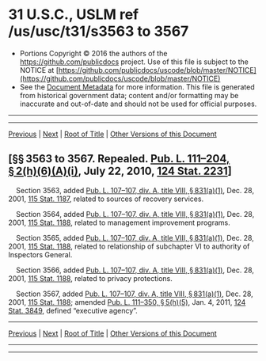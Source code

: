 ---
---

# 31 U.S.C., USLM ref /us/usc/t31/s3563 to 3567

* Portions Copyright © 2016 the authors of the https://github.com/publicdocs project.
  Use of this file is subject to the NOTICE at [https://github.com/publicdocs/uscode/blob/master/NOTICE](https://github.com/publicdocs/uscode/blob/master/NOTICE)
* See the [Document Metadata](././../../../../../..//README.md) for more information.
  This file is generated from historical government data; content and/or formatting may be inaccurate and out-of-date and should not be used for official purposes.

----------
----------

[Previous](./../../../../../..//us/usc/t31/stIII/ch35/schVI/m__us_usc_t31_s3562.md) | [Next](./../../../../../..//us/usc/t31/stIII/ch37/m__us_usc_t31_stIII_ch37.md) | [Root of Title](./../../../../../../) | [Other Versions of this Document](https://publicdocs.github.io/go/links?ns=uslm&ref=%2Fus%2Fusc%2Ft31%2Fs3563+to+3567)

## \[§§ 3563 to 3567. Repealed. [Pub. L. 111–204, § 2(h)(6)(A)(i)][/us/pl/111/204/s2/h/6/A/i], July 22, 2010, [124 Stat. 2231][/us/stat/124/2231]\]

    Section 3563, added [Pub. L. 107–107, div. A, title VIII, § 831(a)(1)][/us/pl/107/107/s831/a/1], Dec. 28, 2001, [115 Stat. 1187][/us/stat/115/1187], related to sources of recovery services.

    Section 3564, added [Pub. L. 107–107, div. A, title VIII, § 831(a)(1)][/us/pl/107/107/s831/a/1], Dec. 28, 2001, [115 Stat. 1188][/us/stat/115/1188], related to management improvement programs.

    Section 3565, added [Pub. L. 107–107, div. A, title VIII, § 831(a)(1)][/us/pl/107/107/s831/a/1], Dec. 28, 2001, [115 Stat. 1188][/us/stat/115/1188], related to relationship of subchapter VI to authority of Inspectors General.

    Section 3566, added [Pub. L. 107–107, div. A, title VIII, § 831(a)(1)][/us/pl/107/107/s831/a/1], Dec. 28, 2001, [115 Stat. 1188][/us/stat/115/1188], related to privacy protections.

    Section 3567, added [Pub. L. 107–107, div. A, title VIII, § 831(a)(1)][/us/pl/107/107/s831/a/1], Dec. 28, 2001, [115 Stat. 1188][/us/stat/115/1188]; amended [Pub. L. 111–350, § 5(h)(5)][/us/pl/111/350/s5/h/5], Jan. 4, 2011, [124 Stat. 3849][/us/stat/124/3849], defined “executive agency”.

----------

[Previous](./../../../../../..//us/usc/t31/stIII/ch35/schVI/m__us_usc_t31_s3562.md) | [Next](./../../../../../..//us/usc/t31/stIII/ch37/m__us_usc_t31_stIII_ch37.md) | [Root of Title](./../../../../../../) | [Other Versions of this Document](https://publicdocs.github.io/go/links?ns=uslm&ref=%2Fus%2Fusc%2Ft31%2Fs3563+to+3567)

----------
----------

[/us/pl/111/204/s2/h/6/A/i]: https://publicdocs.github.io/go/links?ns=uslm&ref=%2Fus%2Fpl%2F111%2F204%2Fs2%2Fh%2F6%2FA%2Fi
[/us/stat/124/2231]: https://publicdocs.github.io/go/links?ns=uslm&ref=%2Fus%2Fstat%2F124%2F2231
[/us/pl/107/107/s831/a/1]: https://publicdocs.github.io/go/links?ns=uslm&ref=%2Fus%2Fpl%2F107%2F107%2Fs831%2Fa%2F1
[/us/stat/115/1187]: https://publicdocs.github.io/go/links?ns=uslm&ref=%2Fus%2Fstat%2F115%2F1187
[/us/pl/107/107/s831/a/1]: https://publicdocs.github.io/go/links?ns=uslm&ref=%2Fus%2Fpl%2F107%2F107%2Fs831%2Fa%2F1
[/us/stat/115/1188]: https://publicdocs.github.io/go/links?ns=uslm&ref=%2Fus%2Fstat%2F115%2F1188
[/us/pl/107/107/s831/a/1]: https://publicdocs.github.io/go/links?ns=uslm&ref=%2Fus%2Fpl%2F107%2F107%2Fs831%2Fa%2F1
[/us/stat/115/1188]: https://publicdocs.github.io/go/links?ns=uslm&ref=%2Fus%2Fstat%2F115%2F1188
[/us/pl/107/107/s831/a/1]: https://publicdocs.github.io/go/links?ns=uslm&ref=%2Fus%2Fpl%2F107%2F107%2Fs831%2Fa%2F1
[/us/stat/115/1188]: https://publicdocs.github.io/go/links?ns=uslm&ref=%2Fus%2Fstat%2F115%2F1188
[/us/pl/107/107/s831/a/1]: https://publicdocs.github.io/go/links?ns=uslm&ref=%2Fus%2Fpl%2F107%2F107%2Fs831%2Fa%2F1
[/us/stat/115/1188]: https://publicdocs.github.io/go/links?ns=uslm&ref=%2Fus%2Fstat%2F115%2F1188
[/us/pl/111/350/s5/h/5]: https://publicdocs.github.io/go/links?ns=uslm&ref=%2Fus%2Fpl%2F111%2F350%2Fs5%2Fh%2F5
[/us/stat/124/3849]: https://publicdocs.github.io/go/links?ns=uslm&ref=%2Fus%2Fstat%2F124%2F3849


